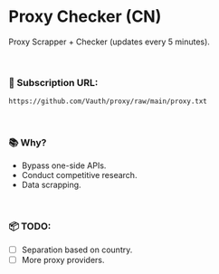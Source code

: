 # Proxy Checker (CN)
Proxy Scrapper + Checker (updates every 5 minutes).

<br>

### 🔎 Subscription URL:
```html
https://github.com/Vauth/proxy/raw/main/proxy.txt
```

<br>

### 📚 Why?
- Bypass one-side APIs.
- Conduct competitive research.
- Data scrapping.

<br>

### 📦 TODO:
- [ ] Separation based on country.
- [ ] More proxy providers.
